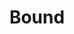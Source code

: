 ---
title: Bound
layout: projectpage
group: gamedev

urlsafetitle: bound
image: images/bound-pic.png
description: Bound was a prototype worked on by 2 programmers, 3 artists, and 1 sound engineer in Unity using C#. This game followed the themes of Minimalism and One-Button. This prototype was done over 1 week.
source: https://github.com/cd1232/Bound
exe: https://craigduthie.itch.io/bound
---